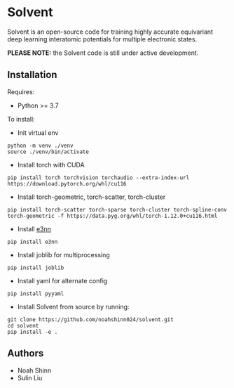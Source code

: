 # Solvent
Solvent is an open-source code for training highly accurate equivariant deep learning interatomic potentials for multiple electronic states.

**PLEASE NOTE:** the Solvent code is still under active development.

## Installation
Requires:
- Python >= 3.7

To install:
  * Init virtual env
  ```
  python -m venv ./venv
  source ./venv/bin/activate
  ```
  * Install torch with CUDA
  ```
  pip install torch torchvision torchaudio --extra-index-url https://download.pytorch.org/whl/cu116
  ```
  * Install torch-geometric, torch-scatter, torch-cluster
  ```
  pip install torch-scatter torch-sparse torch-cluster torch-spline-conv torch-geometric -f https://data.pyg.org/whl/torch-1.12.0+cu116.html
  ```
  * Install [e3nn](https://e3nn.org/)
  ```
  pip install e3nn
  ```
  * Install joblib for multiprocessing
  ```
  pip install joblib
  ```
  * Install yaml for alternate config
  ```
  pip install pyyaml
  ```
  * Install Solvent from source by running:
  ```
  git clone https://github.com/noahshinn024/solvent.git
  cd solvent
  pip install -e .
  ```

## Authors
* Noah Shinn
* Sulin Liu 
